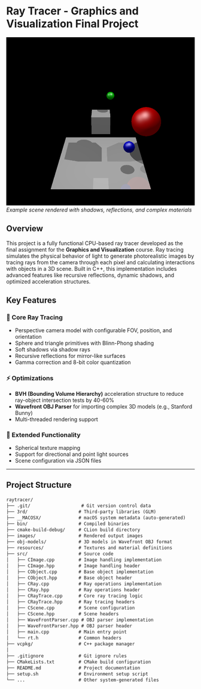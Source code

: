 # Ray Tracer - Graphics and Visualization Final Project

![Ray Tracing Example](images/with-wavefront-obj.png)  
*Example scene rendered with shadows, reflections, and complex materials*

## Overview  
This project is a fully functional CPU-based ray tracer developed as the final assignment for the **Graphics and Visualization** course. Ray tracing simulates the physical behavior of light to generate photorealistic images by tracing rays from the camera through each pixel and calculating interactions with objects in a 3D scene. Built in C++, this implementation includes advanced features like recursive reflections, dynamic shadows, and optimized acceleration structures.

## Key Features  
### 🎨 Core Ray Tracing  
- Perspective camera model with configurable FOV, position, and orientation  
- Sphere and triangle primitives with Blinn-Phong shading  
- Soft shadows via shadow rays  
- Recursive reflections for mirror-like surfaces  
- Gamma correction and 8-bit color quantization  

### ⚡ Optimizations  
- **BVH (Bounding Volume Hierarchy)** acceleration structure to reduce ray-object intersection tests by 40-60%  
- **Wavefront OBJ Parser** for importing complex 3D models (e.g., Stanford Bunny)  
- Multi-threaded rendering support  

### 🧩 Extended Functionality  
- Spherical texture mapping  
- Support for directional and point light sources  
- Scene configuration via JSON files  

---

## Project Structure  
```
raytracer/
├── .git/                   # Git version control data
├── 3rd/                   # Third-party libraries (GLM)
├── __MACOSX/              # macOS system metadata (auto-generated)
├── bin/                   # Compiled binaries
├── cmake-build-debug/     # CLion build directory
├── images/                # Rendered output images
├── obj-models/            # 3D models in Wavefront OBJ format
├── resources/             # Textures and material definitions
├── src/                   # Source code
│   ├── CImage.cpp         # Image handling implementation
│   ├── CImage.hpp         # Image handling header
│   ├── CObject.cpp        # Base object implementation
│   ├── CObject.hpp        # Base object header
│   ├── CRay.cpp           # Ray operations implementation
│   ├── CRay.hpp           # Ray operations header
│   ├── CRayTrace.cpp      # Core ray tracing logic
│   ├── CRayTrace.hpp      # Ray tracing headers
│   ├── CScene.cpp         # Scene configuration
│   ├── CScene.hpp         # Scene headers
│   ├── WaveFrontParser.cpp # OBJ parser implementation
│   ├── WaveFrontParser.hpp # OBJ parser header
│   ├── main.cpp           # Main entry point
│   └── rt.h               # Common headers
├── vcpkg/                 # C++ package manager
│
├── .gitignore             # Git ignore rules
├── CMakeLists.txt         # CMake build configuration
├── README.md              # Project documentation
├── setup.sh               # Environment setup script
└── ...                    # Other system-generated files
```
